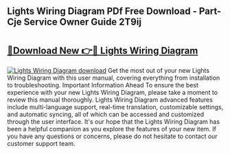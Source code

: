 ## Lights Wiring Diagram PDf Free Download - Part-Cje Service Owner Guide 2T9ij

# <h2><a href="http://dfihov.blite.top/?on=Lights+Wiring+Diagram">🔗Download New 👉🔴 Lights Wiring Diagram</a></h2>

[![Lights Wiring Diagram download](https://i.imgur.com/lujVjoI.png)](http://dfihov.blite.top/?on=Lights+Wiring+Diagram)
Get the most out of your new Lights Wiring Diagram with this user manual, covering everything from installation to troubleshooting. Important Information Ahead To ensure the best experience with your new Lights Wiring Diagram, please take a moment to review this manual thoroughly. Lights Wiring Diagram advanced features include multi-language support, real-time translation, customizable settings, and automatic syncing, all of which can be accessed and customized through the user interface. It's our hope that the Lights Wiring Diagram has been a helpful companion as you explore the features of your new item. If you have any questions or concerns, please do not hesitate to contact our customer support team.
